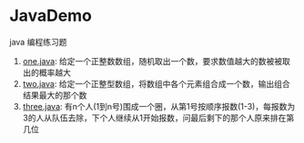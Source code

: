 # JavaDemo
java 编程练习题
1. [one.java](http://blog.csdn.net/noedge/article/details/78282226): 给定一个正整数数组，随机取出一个数，要求数值越大的数被被取出的概率越大
2. [two.java](http://blog.csdn.net/Noedge/article/details/78287828): 给定一个正整型数组，将数组中各个元素组合成一个数，输出组合结果最大的那个数
3. [three.java](http://blog.csdn.net/Noedge/article/details/78309987): 有n个人(1到n号)围成一个圈，从第1号按顺序报数(1-3)，每报数为3的人从队伍去除，下个人继续从1开始报数，问最后剩下的那个人原来排在第几位
